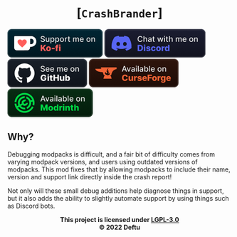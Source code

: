 <div align="center">

# [`CrashBrander`]

</div>

[![Ko-Fi Badge](https://raw.githubusercontent.com/intergrav/devins-badges/v2/assets/cozy/donate/kofi-singular_64h.png)](https://ko-fi.com/Deftu)
[![Discord Badge](https://raw.githubusercontent.com/intergrav/devins-badges/v2/assets/cozy/social/discord-singular_64h.png)](https://shr.deftu.xyz/discord)
[![GitHub Badge](https://raw.githubusercontent.com/intergrav/devins-badges/v2/assets/cozy/social/github-singular_64h.png)](https://github.com/Deftu/CrashBrander)
[![CurseForge Badge](https://raw.githubusercontent.com/intergrav/devins-badges/v2/assets/cozy/available/curseforge_64h.png)](https://www.curseforge.com/minecraft/mc-mods/crashbrander)
[![Modrinth Badge](https://raw.githubusercontent.com/intergrav/devins-badges/v2/assets/cozy/available/modrinth_64h.png)](https://modrinth.com/mod/crashbrander)

## Why?
Debugging modpacks is difficult, and a fair bit of difficulty comes from varying modpack versions, and users using outdated versions of modpacks. This mod fixes that by allowing modpacks to include their name, version and support link directly inside the crash report!

Not only will these small debug additions help diagnose things in support, but it also adds the ability to slightly automate support by using things such as Discord bots.

<div align="center">

**This project is licensed under [LGPL-3.0][lgpl]**\
**&copy; 2022 Deftu**

</div>

[lgpl]: https://www.gnu.org/licenses/lgpl-3.0.en.html
